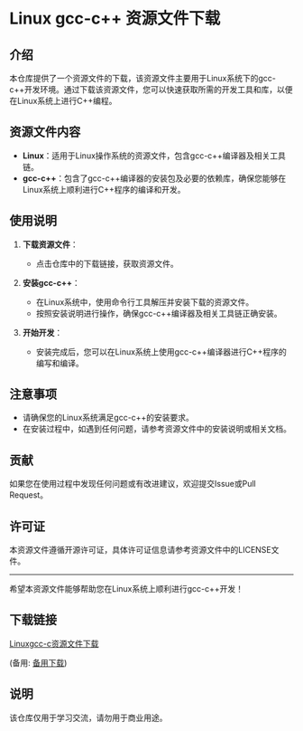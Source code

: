 # Linux gcc-c++ 资源文件下载

## 介绍

本仓库提供了一个资源文件的下载，该资源文件主要用于Linux系统下的gcc-c++开发环境。通过下载该资源文件，您可以快速获取所需的开发工具和库，以便在Linux系统上进行C++编程。

## 资源文件内容

- **Linux**：适用于Linux操作系统的资源文件，包含gcc-c++编译器及相关工具链。
- **gcc-c++**：包含了gcc-c++编译器的安装包及必要的依赖库，确保您能够在Linux系统上顺利进行C++程序的编译和开发。

## 使用说明

1. **下载资源文件**：
   - 点击仓库中的下载链接，获取资源文件。

2. **安装gcc-c++**：
   - 在Linux系统中，使用命令行工具解压并安装下载的资源文件。
   - 按照安装说明进行操作，确保gcc-c++编译器及相关工具链正确安装。

3. **开始开发**：
   - 安装完成后，您可以在Linux系统上使用gcc-c++编译器进行C++程序的编写和编译。

## 注意事项

- 请确保您的Linux系统满足gcc-c++的安装要求。
- 在安装过程中，如遇到任何问题，请参考资源文件中的安装说明或相关文档。

## 贡献

如果您在使用过程中发现任何问题或有改进建议，欢迎提交Issue或Pull Request。

## 许可证

本资源文件遵循开源许可证，具体许可证信息请参考资源文件中的LICENSE文件。

---

希望本资源文件能够帮助您在Linux系统上顺利进行gcc-c++开发！

## 下载链接
[Linuxgcc-c资源文件下载](https://pan.quark.cn/s/d616f18e26e9) 

(备用: [备用下载](https://pan.baidu.com/s/1RTe1Cz_73hjfv9gRBSX-4Q?pwd=1234))

## 说明

该仓库仅用于学习交流，请勿用于商业用途。
